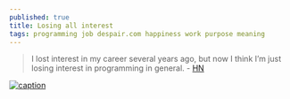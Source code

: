 ```yaml
---
published: true
title: Losing all interest
tags: programming job despair.com happiness work purpose meaning
---
```

> I lost interest in my career several years ago, but now I think I’m just losing interest in programming in general. - [HN](https://news.ycombinator.com/item?id=25374140)

[![caption](https://img.youtube.com/vi/ykT9SzUHd-o/0.jpg)](https://www.youtube.com/watch?v=ykT9SzUHd-o)